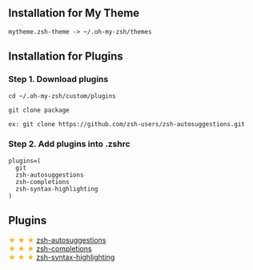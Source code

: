 ## Installation for My Theme
```
mytheme.zsh-theme -> ~/.oh-my-zsh/themes
```

## Installation for Plugins
### Step 1. Download plugins
```
cd ~/.oh-my-zsh/custom/plugins
```

```
git clone package
```

```
ex: git clone https://github.com/zsh-users/zsh-autosuggestions.git
```

### Step 2. Add plugins into .zshrc
```
plugins=(
  git
  zsh-autosuggestions
  zsh-completions
  zsh-syntax-highlighting
)
```

## Plugins
<span style="color: #fab516;">★ ★ ★ </span>[zsh-autosuggestions](https://github.com/zsh-users/zsh-autosuggestions)<br>
<span style="color: #fab516;">★ ★ ★ </span>[zsh-completions](https://github.com/zsh-users/zsh-completions)<br>
<span style="color: #fab516;">★ ★ ★ </span>[zsh-syntax-highlighting](https://github.com/zsh-users/zsh-syntax-highlighting)<br>
